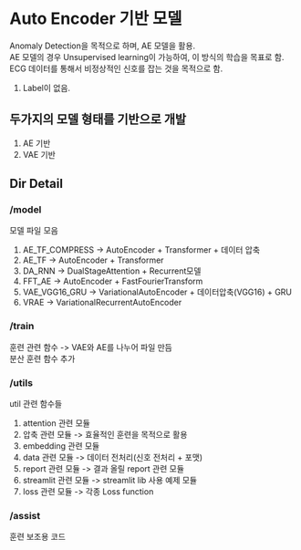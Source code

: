 # Auto Encoder 기반 모델
Anomaly Detection을 목적으로 하며, AE 모델을 활용.  
AE 모델의 경우 Unsupervised learning이 가능하여, 이 방식의 학습을 목표로 함.  
ECG 데이터를 통해서 비정상적인 신호를 잡는 것을 목적으로 함.  
1. Label이 없음.

## 두가지의 모델 형태를 기반으로 개발
1. AE 기반
2. VAE 기반

## Dir Detail
### /model
모델 파일 모음
1. AE_TF_COMPRESS -> AutoEncoder + Transformer + 데이터 압축
2. AE_TF -> AutoEncoder + Transformer
3. DA_RNN -> DualStageAttention + Recurrent모델
4. FFT_AE -> AutoEncoder + FastFourierTransform
5. VAE_VGG16_GRU -> VariationalAutoEncoder + 데이터압축(VGG16) + GRU
6. VRAE -> VariationalRecurrentAutoEncoder
### /train
훈련 관련 함수 -> VAE와 AE를 나누어 파일 만듬  
분산 훈련 함수 추가
### /utils
util 관련 함수들
1. attention 관련 모듈
2. 압축 관련 모듈 -> 효율적인 훈련을 목적으로 활용
3. embedding 관련 모듈
4. data 관련 모듈 -> 데이터 전처리(신호 전처리 + 포맷)
5. report 관련 모듈 -> 결과 올릴 report 관련 모듈
6. streamlit 관련 모듈 -> streamlit lib 사용 예제 모듈
7. loss 관련 모듈 -> 각종 Loss function
### /assist
훈련 보조용 코드
